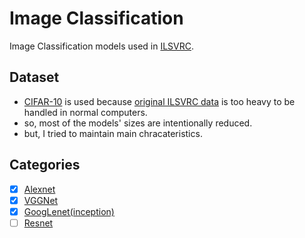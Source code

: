 # Image Classification
Image Classification models used in [ILSVRC](http://www.image-net.org/challenges/LSVRC/).

## Dataset
- [CIFAR-10](https://www.cs.toronto.edu/~kriz/cifar-10-python.tar.gz) is used because [original ILSVRC data](http://www.image-net.org/download-images) is too heavy to be handled in normal computers.
- so, most of the models' sizes are intentionally reduced.
- but, I tried to maintain main chracateristics.

## Categories
 - [x] [Alexnet](http://papers.nips.cc/paper/4824-imagenet-classification-with-deep-convolutional-neural-networks.pdf)
 - [x] [VGGNet](https://arxiv.org/pdf/1409.1556.pdf)
 - [x] [GoogLenet(inception)](http://www.cv-foundation.org/openaccess/content_cvpr_2015/papers/Szegedy_Going_Deeper_With_2015_CVPR_paper.pdf)
 - [ ] [Resnet](https://arxiv.org/pdf/1512.03385.pdf)
